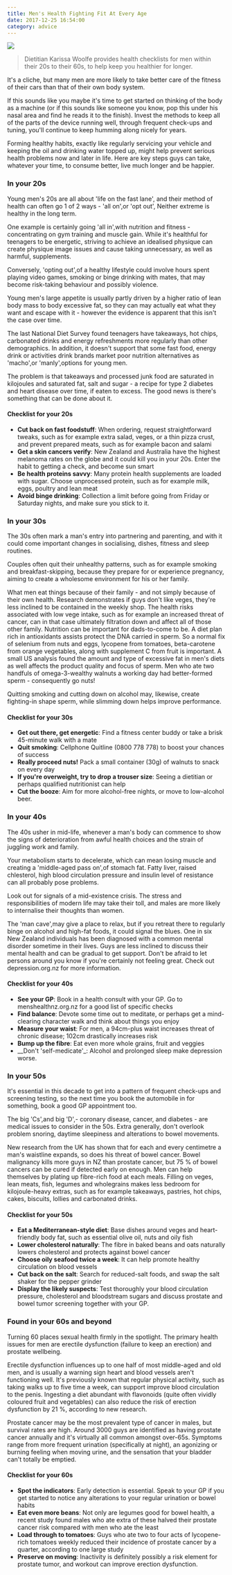 ```yaml
---
title: Men's Health Fighting Fit At Every Age
date: 2017-12-25 16:54:00
category: advice
---
```


![](/images/3.jpg)

<blockquote>
Dietitian Karissa Woolfe provides health checklists for men within their 20s to their 60s, to help keep you healthier for longer.
</blockquote>

It's a cliche, but many men are more likely to take better care of the fitness of their cars than that of their own body system.

If this sounds like you maybe it's time to get started on thinking of the body as a machine (or if this sounds like someone you know, pop this under his nasal area and find he reads it to the finish). Invest the methods to keep all of the parts of the device running well, through frequent check-ups and tuning, you'll continue to keep humming along nicely for years.

Forming healthy habits, exactly like regularly servicing your vehicle and keeping the oil and drinking water topped up, might help prevent serious health problems now and later in life. Here are key steps guys can take, whatever your time, to consume better, live much longer and be happier.

<!-- more -->

### In your 20s

Young men's 20s are all about 'life on the fast lane', and their method of health can often go 1 of 2 ways - 'all on',or 'opt out', Neither extreme is healthy in the long term.

One example is certainly going 'all in',with nutrition and fitness - concentrating on gym training and muscle gain. While it's healthful for teenagers to be energetic, striving to achieve an idealised physique can create physique image issues and cause taking unnecessary, as well as harmful, supplements.

Conversely, 'opting out',of a healthy lifestyle could involve hours spent playing video games, smoking or binge drinking with mates, that may become risk-taking behaviour and possibly violence.

Young men's large appetite is usually partly driven by a higher ratio of lean body mass to body excessive fat, so they can may actually eat what they want and escape with it - however the evidence is apparent that this isn't the case over time.

The last National Diet Survey found teenagers have takeaways, hot chips, carbonated drinks and energy refreshments more regularly than other demographics. In addition, it doesn't support that some fast food, energy drink or activities drink brands market poor nutrition alternatives as 'macho',or 'manly',options for young men.

The problem is that takeaways and processed junk food are saturated in kilojoules and saturated fat, salt and sugar - a recipe for type 2 diabetes and heart disease over time, if eaten to excess. The good news is there's something that can be done about it.

#### Checklist for your 20s
- __Cut back on fast foodstuff__: When ordering, request straightforward tweaks, such as for example extra salad, veges, or a thin pizza crust, and prevent prepared meats, such as for example bacon and salami
- __Get a skin cancers verify__: New Zealand and Australia have the highest melanoma rates on the globe and it could kill you in your 20s. Enter the habit to getting a check, and become sun smart
- __Be health proteins savvy__: Many protein health supplements are loaded with sugar. Choose unprocessed protein, such as for example milk, eggs, poultry and lean meat
- __Avoid binge drinking__: Collection a limit before going from Friday or Saturday nights, and make sure you stick to it.

### In your 30s

The 30s often mark a man's entry into partnering and parenting, and with it could come important changes in socialising, dishes, fitness and sleep routines.

Couples often quit their unhealthy patterns, such as for example smoking and breakfast-skipping, because they prepare for or experience pregnancy, aiming to create a wholesome environment for his or her family.

What men eat things because of their family - and not simply because of their own health. Research demonstrates if guys don't like veges, they're less inclined to be contained in the weekly shop. The health risks associated with low vege intake, such as for example an increased threat of cancer, can in that case ultimately filtration down and affect all of those other family. Nutrition can be important for dads-to-come to be. A diet plan rich in antioxidants assists protect the DNA carried in sperm. So a normal fix of selenium from nuts and eggs, lycopene from tomatoes, beta-carotene from orange vegetables, along with supplement C from fruit is important. A small US analysis found the amount and type of excessive fat in men's diets as well affects the product quality and focus of sperm. Men who ate two handfuls of omega-3-wealthy walnuts a working day had better-formed sperm - consequently go nuts!

Quitting smoking and cutting down on alcohol may, likewise, create fighting-in shape sperm, while slimming down
helps improve performance.

#### Checklist for your 30s
-  __Get out there, get energetic__: Find a fitness center buddy or take a brisk 45-minute walk with a mate
- __Quit smoking__: Cellphone Quitline (0800 778 778) to boost your chances of success 
- __Really proceed nuts!__ Pack a small container (30g) of walnuts to snack on every day
- __If you're overweight, try to drop a trouser size__: Seeing a dietitian or perhaps qualified nutritionist can help
- __Cut the booze__: Aim for more alcohol-free nights, or move to low-alcohol beer.

### In your 40s

The 40s usher in mid-life, whenever a man's body can commence to show the signs of deterioration from awful health choices and the strain of juggling work and family.

Your metabolism starts to decelerate, which can mean losing muscle and creating a 'middle-aged pass on',of stomach fat. Fatty liver, raised chlesterol, high blood circulation pressure and insulin level of resistance can all probably pose problems.

Look out for signals of a mid-existence crisis. The stress and responsibilities of modern life may take their toll, and males are more likely to internalise their thoughts than women.

The 'man cave',may give a place to relax, but if you retreat there to regularly binge on alcohol and high-fat foods, it could signal the blues. One in six New Zealand individuals has been diagnosed with a common mental disorder sometime in their lives. Guys are less inclined to discuss their mental health and can be gradual to get support. Don't be afraid to let persons around you know if you're certainly not feeling great. Check out depression.org.nz for more information.

#### Checklist for your 40s
- __See your GP__: Book in a health consult with your GP. Go to menshealthnz.org.nz for a good list of specific checks
- __Find balance__: Devote some time out to meditate, or perhaps get a mind-clearing character walk and think about things you enjoy
- __Measure your waist__: For men, a 94cm-plus waist increases threat of chronic disease; 102cm drastically increases risk
- __Bump up the fibre__: Eat even more whole grains, fruit and veggies
- __Don't 'self-medicate'_: Alcohol and prolonged sleep make depression worse.

### In your 50s

It's essential in this decade to get into a pattern of frequent check-ups and screening testing, so the next time you book the automobile in for something, book a good GP appointment too.

The big 'Cs',and big 'D',- coronary disease, cancer, and diabetes - are medical issues to consider in the 50s. Extra generally, don't overlook problem snoring, daytime sleepiness and alterations to bowel movements.

New research from the UK has shown that for each and every centimetre a man's waistline expands, so does his threat of bowel cancer. Bowel malignancy kills more guys in NZ than prostate cancer, but 75 % of bowel cancers can be cured if detected early on enough. Men can help themselves by plating up fibre-rich food at each meals. Filling on veges, lean meats, fish, legumes and wholegrains makes less bedroom for kilojoule-heavy
extras, such as for example takeaways, pastries, hot chips, cakes, biscuits, lollies and carbonated drinks.

#### Checklist for your 50s
- __Eat a Mediterranean-style diet__: Base dishes around veges and heart-friendly body fat, such as essential olive oil, nuts and oily fish
- __Lower cholesterol naturally__: The fibre in baked beans and oats naturally lowers cholesterol and protects against bowel cancer
- __Choose oily seafood twice a week__: It can help promote healthy circulation on blood vessels
- __Cut back on the salt__: Search for reduced-salt foods, and swap the salt shaker for the pepper grinder
- __Display the likely suspects__: Test thoroughly your blood circulation pressure, cholesterol and bloodstream sugars and discuss prostate and bowel tumor screening together with your GP.

### Found in your 60s and beyond

Turning 60 places sexual health firmly in the spotlight. The primary health issues for men are erectile dysfunction (failure to keep an erection) and prostate wellbeing.

Erectile dysfunction influences up to one half of most middle-aged and old men, and is usually a warning sign heart and blood vessels aren't functioning well. It's previously known that regular physical activity, such as taking walks up to five time a week, can support improve blood circulation to the penis. Ingesting a diet abundant with flavonoids (quite often vividly coloured fruit and vegetables) can also reduce the risk of erection dysfunction by 21 %, according to new
research.

Prostate cancer may be the most prevalent type of cancer in males, but survival rates are high. Around 3000 guys are identified as having prostate cancer annually and it's virtually all common amongst over-65s. Symptoms range from more frequent urination (specifically at night), an agonizing or burning feeling when moving urine, and the sensation that your bladder can't totally be emptied.

#### Checklist for your 60s
- __Spot the indicators__: Early detection is essential. Speak to your GP if you get started to notice any alterations to your regular urination or bowel habits
- __Eat even more beans__: Not only are legumes good for bowel health, a recent study found males who ate extra of these halved their prostate cancer risk compared with men who ate the least
- __Load through to tomatoes__: Guys who ate two to four acts of lycopene-rich tomatoes weekly reduced their incidence of prostate cancer by a quarter, according to one large study
- __Preserve on moving__: Inactivity is definitely possibly a risk element for prostate tumor, and workout can improve erection dysfunction.